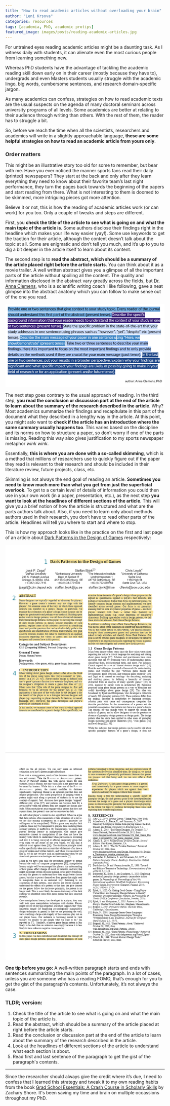 ```yaml
---
title: "How to read academic articles without overloading your brain"
author: "Leni Krsova"
categories: resources
tags: [academia, PhD, academic protips]
featured_image: images/posts/reading-academic-articles.jpg
---
```

For untrained eyes reading academic articles might be a daunting task. As I witness daily with students, it can alienate even the most curious people from learning something new.

Whereas PhD students have the advantage of tackling the academic reading skill down early on in their career (mostly because they have to), undergrads and even Masters students usually struggle with the academic lingo, big words, cumbersome sentences, and research domain-specific jargon.

As many academics can confess, strategies on how to read academic texts are the usual suspects on the agenda of many doctoral seminars across university programs of all levels. Some academics are better at relating to their audience through writing than others. With the rest of them, the reader has to struggle a bit.

So, before we reach the time when all the scientists, researchers and academics will write in a slightly approachable language, **these are some helpful strategies on how to read an academic article from yours only**.  

### Order matters
This might be an illustrative story too old for some to remember, but bear with me. Have you ever noticed the manner sports fans read their daily (printed) newspapers? They start at the back and only after they learn everything they need to know about their favorite team’s last night performance, they turn the pages back towards the beginning of the papers and start reading from there. What is not interesting to them is doomed to be skimmed, more intriguing pieces got more attention.

Believe it or not, this is how the reading of academic articles work (or can work) for you too. Only a couple of tweaks and steps are different.

First, you **check the title of the article to see what is going on and what the main topic of the article is**. Some authors disclose their findings right in the headline which makes your life way easier (yay!). Some use keywords to get the traction for their article, although the content doesn’t talk about the topic at all. Some are enigmatic and don’t tell you much, and it’s up to you to dig a bit deeper in the article itself to learn about its content. 

The second step is to **read the abstract, which should be a summary of the article placed right before the article starts**. You can think about it as a movie trailer. A well written abstract gives you a glimpse of all the important parts of the article without spoiling all the content. The quality and information disclosed in the abstract vary greatly across the fields, but <a href="https://www.annaclemens.com/">Dr. Anna Clemens</a>, who is a scientific writing coach I like following, gave a neat glimpse into the abstract anatomy which you can follow to make sense out of the one you read.

![](/images/posts/ac-abstract.PNG)

The next step goes contrary to the usual approach of reading. In the third step, **you read the conclusion or discussion part at the end of the article to learn about the summary of the research described in the article**. Why? Most academics summarize their findings and recapitulate in this part of the document what they described in a lengthy way in the article.  At this point, you might aslo want to **check if the article has an introduction where the same summary usually happens too**. This varies based on the discipline and its norms on how to structure a paper, so don’t worry if one of the parts is missing. Reading this way also gives justification to my sports newspaper metaphor *wink wink*.

Essentially, **this is where you are done with a so-called skimming**, which is a method that millions of researchers use to quickly figure out if the paper they read is relevant to their research and should be included in their literature review, future projects, class, etc.

Skimming is not always the end goal of reading an article. **Sometimes you need to know much more than what you get from just the superficial overlook**. To get to a certain level of details of information you could then use in your own work (in a paper, presentation, etc.), as the next step **you want to look at the headlines of different sections of the article**. This will give you a brief notion of how the article is structured and what are the parts authors talk about. Also, if you need to learn only about methods authors used in their research, you don’t have to read other parts of the article. Headlines will tell you where to start and where to stop.

This is how my approach looks like in the practice on the first and last page of an article about <a href="http://soda.swedish-ict.se/5552/1/DarkPatterns.1.1.6_cameraready.pdf">Dark Patterns in the Design of Games</a> respectively:

![](/images/posts/ac-articles-3.jpg)
![](/images/posts/ac-articles-2.jpg)

**One tip before you go:** A well-written paragraph starts and ends with sentences summarizing the main points of the paragraph. In a lot of cases, unless you are someone who has a reading FOMO, that’s enough for you to get the gist of the paragraph’s contents. Unfortunately, it’s not always the case.

### TLDR; version:

1. Check the title of the article to see what is going on and what the main topic of the article is.
2. Read the abstract, which should be a summary of the article placed at right before the article starts.
3. Read the conclusion or discussion part at the end of the article to learn about the summary of the research described in the article.
4. Look at the headlines of different sections of the article to understand what each section is about.
5. Read first and last sentence of the paragraph to get the gist of the paragraph's contents.

---

Since the researcher should always give the credit where it’s due, I need to confess that I learned this strategy and tweak it to my own reading habits from the book <a href="https://www.amazon.com/Grad-School-Essentials-Course-Scholarly/dp/0520288300">Grad School Essentials: A Crash Course in Scholarly Skills</a> by Zachary Shore. It's been saving my time and brain on multiple occassions throughout my PhD.
